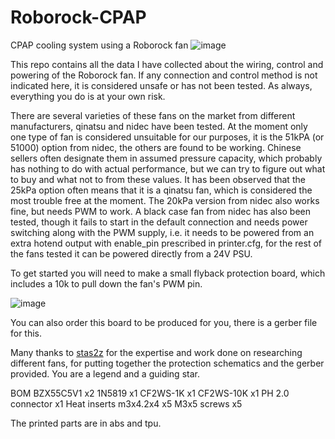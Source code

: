 # Roborock-CPAP
CPAP cooling system using a Roborock fan
![image](https://user-images.githubusercontent.com/121378039/209463936-7d26f6cb-ce1e-449f-b166-296438bd0f6a.png)

This repo contains all the data I have collected about the wiring, control and powering of the Roborock fan. If any connection and control method is not indicated here, it is considered unsafe or has not been tested. As always, everything you do is at your own risk.

There are several varieties of these fans on the market from different manufacturers, qinatsu and nidec have been tested. At the moment only one type of fan is considered unsuitable for our purposes, it is the 51kPA (or 51000) option from nidec, the others are found to be working. Chinese sellers often designate them in assumed pressure capacity, which probably has nothing to do with actual performance, but we can try to figure out what to buy and what not to from these values. It has been observed that the 25kPa option often means that it is a qinatsu fan, which is considered the most trouble free at the moment. The 20kPa version from nidec also works fine, but needs PWM to work. A black case fan from nidec has also been tested, though it fails to start in the default connection and needs power switching along with the PWM supply, i.e. it needs to be powered from an extra hotend output with enable_pin prescribed in printer.cfg, for the rest of the fans tested it can be powered directly from a 24V PSU.

To get started you will need to make a small flyback protection board, which includes a 10k to pull down the fan's PWM pin. 

![image](https://user-images.githubusercontent.com/121378039/209463332-eb5e78bd-5d68-430a-9899-52e133a1f721.png)

You can also order this board to be produced for you, there is a gerber file for this.

Many thanks to [stas2z](https://github.com/stas2z) for the expertise and work done on researching different fans, for putting together the protection schematics and the gerber provided. You are a legend and a guiding star.

BOM
BZX55C5V1 x2
1N5819 x1
CF2WS-1K x1
CF2WS-10K x1
PH 2.0 connector x1
Heat inserts m3x4.2x4 x5
M3x5 screws x5

The printed parts are in abs and tpu.
